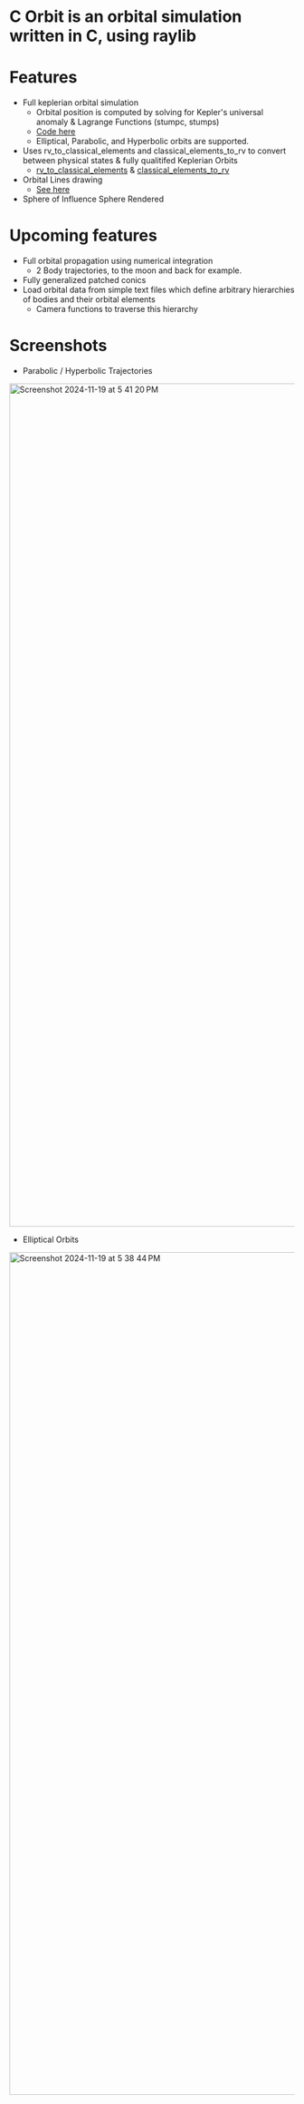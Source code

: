 # C Orbit is an orbital simulation written in C, using raylib

# Features
- Full keplerian orbital simulation
    - Orbital position is computed by solving for Kepler's universal anomaly & Lagrange Functions (stumpc, stumps)
    - [Code here](https://github.com/david4shure/c_orbit/blob/master/src/physics/kepler.c#L546)
    - Elliptical, Parabolic, and Hyperbolic orbits are supported.
- Uses rv_to_classical_elements and classical_elements_to_rv to convert between physical states & fully qualitifed Keplerian Orbits
    - [rv_to_classical_elements](https://github.com/david4shure/c_orbit/blob/master/src/physics/kepler.c#L209) & [classical_elements_to_rv](https://github.com/david4shure/c_orbit/blob/master/src/physics/kepler.c#L358)
- Orbital Lines drawing
    - [See here](https://github.com/david4shure/c_orbit/blob/master/src/physics/orbital_lines.c)
- Sphere of Influence Sphere Rendered

# Upcoming features
- Full orbital propagation using numerical integration
    - 2 Body trajectories, to the moon and back for example.
- Fully generalized patched conics
- Load orbital data from simple text files which define arbitrary hierarchies of bodies and their orbital elements
    - Camera functions to traverse this hierarchy

# Screenshots

- Parabolic / Hyperbolic Trajectories
<img width="1487" alt="Screenshot 2024-11-19 at 5 41 20 PM" src="https://github.com/user-attachments/assets/135dff61-7895-4d4b-9869-dd329fe5fb26">

- Elliptical Orbits
<img width="1486" alt="Screenshot 2024-11-19 at 5 38 44 PM" src="https://github.com/user-attachments/assets/f089d855-ba2c-4350-869e-b2be968fe9c1">
